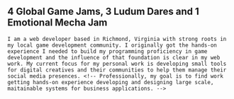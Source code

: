 ## 4 Global Game Jams, 3 Ludum Dares and 1 Emotional Mecha Jam

	I am a web developer based in Richmond, Virginia with strong roots in my local game development community. I originally got the hands-on experience I needed to build my programming proficiency in game development and the influence of that foundation is clear in my web work. My current focus for my personal work is developing small tools for digital creatives and their communities to help them manage their social media presences. <!-- Professionally, my goal is to find work getting hands-on experience developing and designing large scale, maitainable systems for business applications. -->
